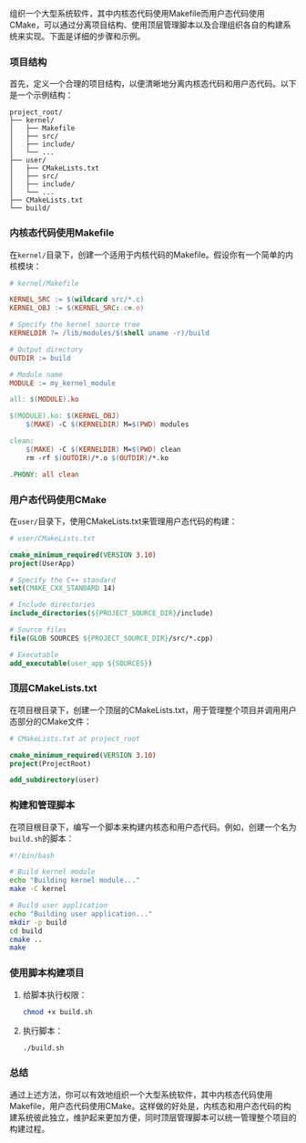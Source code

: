 组织一个大型系统软件，其中内核态代码使用Makefile而用户态代码使用CMake，可以通过分离项目结构、使用顶层管理脚本以及合理组织各自的构建系统来实现。下面是详细的步骤和示例。

### 项目结构

首先，定义一个合理的项目结构，以便清晰地分离内核态代码和用户态代码。以下是一个示例结构：

```
project_root/
├── kernel/
│   ├── Makefile
│   ├── src/
│   ├── include/
│   └── ...
├── user/
│   ├── CMakeLists.txt
│   ├── src/
│   ├── include/
│   └── ...
├── CMakeLists.txt
└── build/
```

### 内核态代码使用Makefile

在`kernel/`目录下，创建一个适用于内核代码的Makefile。假设你有一个简单的内核模块：

```makefile
# kernel/Makefile

KERNEL_SRC := $(wildcard src/*.c)
KERNEL_OBJ := $(KERNEL_SRC:.c=.o)

# Specify the kernel source tree
KERNELDIR ?= /lib/modules/$(shell uname -r)/build

# Output directory
OUTDIR := build

# Module name
MODULE := my_kernel_module

all: $(MODULE).ko

$(MODULE).ko: $(KERNEL_OBJ)
	$(MAKE) -C $(KERNELDIR) M=$(PWD) modules

clean:
	$(MAKE) -C $(KERNELDIR) M=$(PWD) clean
	rm -rf $(OUTDIR)/*.o $(OUTDIR)/*.ko

.PHONY: all clean
```

### 用户态代码使用CMake

在`user/`目录下，使用CMakeLists.txt来管理用户态代码的构建：

```cmake
# user/CMakeLists.txt

cmake_minimum_required(VERSION 3.10)
project(UserApp)

# Specify the C++ standard
set(CMAKE_CXX_STANDARD 14)

# Include directories
include_directories(${PROJECT_SOURCE_DIR}/include)

# Source files
file(GLOB SOURCES ${PROJECT_SOURCE_DIR}/src/*.cpp)

# Executable
add_executable(user_app ${SOURCES})
```

### 顶层CMakeLists.txt

在项目根目录下，创建一个顶层的CMakeLists.txt，用于管理整个项目并调用用户态部分的CMake文件：

```cmake
# CMakeLists.txt at project_root

cmake_minimum_required(VERSION 3.10)
project(ProjectRoot)

add_subdirectory(user)
```

### 构建和管理脚本

在项目根目录下，编写一个脚本来构建内核态和用户态代码。例如，创建一个名为`build.sh`的脚本：

```bash
#!/bin/bash

# Build kernel module
echo "Building kernel module..."
make -C kernel

# Build user application
echo "Building user application..."
mkdir -p build
cd build
cmake ..
make
```

### 使用脚本构建项目

1. 给脚本执行权限：

   ```bash
   chmod +x build.sh
   ```

2. 执行脚本：

   ```bash
   ./build.sh
   ```

### 总结

通过上述方法，你可以有效地组织一个大型系统软件，其中内核态代码使用Makefile，用户态代码使用CMake。这样做的好处是，内核态和用户态代码的构建系统彼此独立，维护起来更加方便，同时顶层管理脚本可以统一管理整个项目的构建过程。